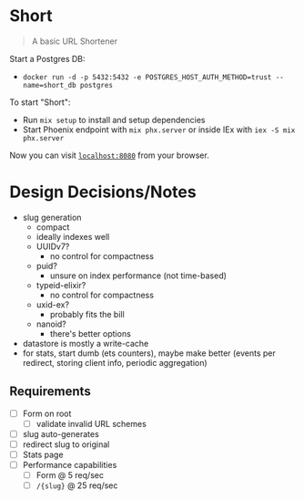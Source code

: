 # Short
> A basic URL Shortener

Start a Postgres DB:
* `docker run -d -p 5432:5432 -e POSTGRES_HOST_AUTH_METHOD=trust --name=short_db postgres`

To start "Short":
  * Run `mix setup` to install and setup dependencies
  * Start Phoenix endpoint with `mix phx.server` or inside IEx with `iex -S mix phx.server`

Now you can visit [`localhost:8080`](http://localhost:8080) from your browser.

# Design Decisions/Notes
- slug generation
  - compact
  - ideally indexes well
  - UUIDv7?
    - no control for compactness
  - puid?
    - unsure on index performance (not time-based)
  - typeid-elixir?
    - no control for compactness
  - uxid-ex?
    - probably fits the bill
  - nanoid?
    - there's better options
- datastore is mostly a write-cache
- for stats, start dumb (ets counters), maybe make better (events per redirect, storing client info, periodic aggregation)


## Requirements
- [ ] Form on root
  - [ ] validate invalid URL schemes
- [ ] slug auto-generates
- [ ] redirect slug to original
- [ ] Stats page
- [ ] Performance capabilities
  - [ ] Form @ 5 req/sec
  - [ ] `/{slug}` @ 25 req/sec
